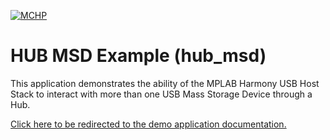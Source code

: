 

[![MCHP](https://www.microchip.com/ResourcePackages/Microchip/assets/dist/images/logo.png)](https://www.microchip.com)

# HUB MSD Example (hub_msd)

This application demonstrates the ability of the MPLAB Harmony USB Host Stack to interact with more than one USB Mass Storage Device through a Hub. 

[Click here to be redirected to the demo application documentation.](https://onlinedocs.microchip.com/v2/keyword-lookup?keyword=USB_APPS_HOST_HUB_MSD_EXAMPLE&redirect=true)
